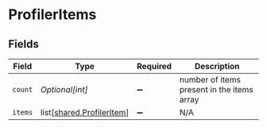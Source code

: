 # ProfilerItems


## Fields

| Field                                                                | Type                                                                 | Required                                                             | Description                                                          |
| -------------------------------------------------------------------- | -------------------------------------------------------------------- | -------------------------------------------------------------------- | -------------------------------------------------------------------- |
| `count`                                                              | *Optional[int]*                                                      | :heavy_minus_sign:                                                   | number of items present in the items array                           |
| `items`                                                              | list[[shared.ProfilerItem](undefined/models/shared/profileritem.md)] | :heavy_minus_sign:                                                   | N/A                                                                  |